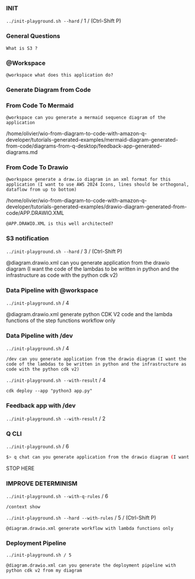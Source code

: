 ### INIT

```../init-playground.sh --hard``` / 1 / (Ctrl-Shift P)

### General Questions

```What is S3 ?```

### @Workspace

```@workspace what does this application do?```

### Generate Diagram from Code

### From Code To Mermaid

```@workspace can you generate a mermaid sequence diagram of the application```

/home/olivier/wio-from-diagram-to-code-with-amazon-q-developer/tutorials-generated-examples/mermaid-diagram-generated-from-code/diagrams-from-q-desktop/feedback-app-generated-diagrams.md

### From Code To Drawio

```@workspace generate a draw.io diagram in an xml format for this application (I want to use AWS 2024 Icons, lines should be orthogonal, dataflow from up to bottom)```

/home/olivier/wio-from-diagram-to-code-with-amazon-q-developer/tutorials-generated-examples/drawio-diagram-generated-from-code/APP.DRAWIO.XML

```@APP.DRAWIO.XML is this well architected?```

### S3 notification

```../init-playground.sh --hard``` / 3 / (Ctrl-Shift P)

@diagram.drawio.xml can you generate application from the drawio diagram (I want the code of the lambdas to be written in python and the infrastructure as code with the python cdk v2)

### Data Pipeline with @workspace
```../init-playground.sh``` / 4

@diagram.drawio.xml generate python CDK V2 code and the lambda functions of the step functions workflow only

### Data Pipeline with /dev

```../init-playground.sh``` / 4

```/dev can you generate application from the drawio diagram (I want the code of the lambdas to be written in python and the infrastructure as code with the python cdk v2)```

```../init-playground.sh --with-result``` / 4

```cdk deploy --app "python3 app.py"```

### Feedback app with /dev

```../init-playground.sh --with-result``` / 2


### Q CLI

```../init-playground.sh``` / 6

```bash
$> q chat can you generate application from the drawio diagram (I want the code of the lambdas to be written in python and the infrastructure as code with the python cdk v2)
```

STOP HERE

### IMPROVE DETERMINISM

```../init-playground.sh --with-q-rules``` / 6

```/context show```

```../init-playground.sh --hard --with-rules``` / 5 /  (Ctrl-Shift P)

```@diagram.drawio.xml generate workflow with lambda functions only```


### Deployment Pipeline

```../init-playground.sh / 5```

```@diagram.drawio.xml can you generate the deployment pipeline with python cdk v2 from my diagram```

